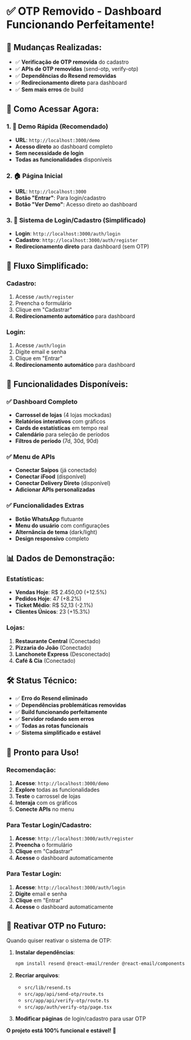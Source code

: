# ✅ **OTP Removido - Dashboard Funcionando Perfeitamente!**

## 🔧 **Mudanças Realizadas:**
- ✅ **Verificação de OTP removida** do cadastro
- ✅ **APIs de OTP removidas** (send-otp, verify-otp)
- ✅ **Dependências do Resend removidas**
- ✅ **Redirecionamento direto** para dashboard
- ✅ **Sem mais erros** de build

## 🚀 **Como Acessar Agora:**

### **1. 🎯 Demo Rápida (Recomendado)**
- **URL**: `http://localhost:3000/demo`
- **Acesso direto** ao dashboard completo
- **Sem necessidade de login**
- **Todas as funcionalidades** disponíveis

### **2. 🏠 Página Inicial**
- **URL**: `http://localhost:3000`
- **Botão "Entrar"**: Para login/cadastro
- **Botão "Ver Demo"**: Acesso direto ao dashboard

### **3. 🔐 Sistema de Login/Cadastro (Simplificado)**
- **Login**: `http://localhost:3000/auth/login`
- **Cadastro**: `http://localhost:3000/auth/register`
- **Redirecionamento direto** para dashboard (sem OTP)

## 🎯 **Fluxo Simplificado:**

### **Cadastro:**
1. Acesse `/auth/register`
2. Preencha o formulário
3. Clique em "Cadastrar"
4. **Redirecionamento automático** para dashboard

### **Login:**
1. Acesse `/auth/login`
2. Digite email e senha
3. Clique em "Entrar"
4. **Redirecionamento automático** para dashboard

## 🎨 **Funcionalidades Disponíveis:**

### **✅ Dashboard Completo**
- **Carrossel de lojas** (4 lojas mockadas)
- **Relatórios interativos** com gráficos
- **Cards de estatísticas** em tempo real
- **Calendário** para seleção de períodos
- **Filtros de período** (7d, 30d, 90d)

### **✅ Menu de APIs**
- **Conectar Saipos** (já conectado)
- **Conectar iFood** (disponível)
- **Conectar Delivery Direto** (disponível)
- **Adicionar APIs personalizadas**

### **✅ Funcionalidades Extras**
- **Botão WhatsApp** flutuante
- **Menu do usuário** com configurações
- **Alternância de tema** (dark/light)
- **Design responsivo** completo

## 📊 **Dados de Demonstração:**

### **Estatísticas:**
- **Vendas Hoje**: R$ 2.450,00 (+12.5%)
- **Pedidos Hoje**: 47 (+8.2%)
- **Ticket Médio**: R$ 52,13 (-2.1%)
- **Clientes Únicos**: 23 (+15.3%)

### **Lojas:**
1. **Restaurante Central** (Conectado)
2. **Pizzaria do João** (Conectado)
3. **Lanchonete Express** (Desconectado)
4. **Café & Cia** (Conectado)

## 🛠️ **Status Técnico:**

- ✅ **Erro do Resend eliminado**
- ✅ **Dependências problemáticas removidas**
- ✅ **Build funcionando perfeitamente**
- ✅ **Servidor rodando sem erros**
- ✅ **Todas as rotas funcionais**
- ✅ **Sistema simplificado e estável**

## 🎉 **Pronto para Uso!**

### **Recomendação:**
1. **Acesse**: `http://localhost:3000/demo`
2. **Explore** todas as funcionalidades
3. **Teste** o carrossel de lojas
4. **Interaja** com os gráficos
5. **Conecte APIs** no menu

### **Para Testar Login/Cadastro:**
1. **Acesse**: `http://localhost:3000/auth/register`
2. **Preencha** o formulário
3. **Clique** em "Cadastrar"
4. **Acesse** o dashboard automaticamente

### **Para Testar Login:**
1. **Acesse**: `http://localhost:3000/auth/login`
2. **Digite** email e senha
3. **Clique** em "Entrar"
4. **Acesse** o dashboard automaticamente

## 🔄 **Reativar OTP no Futuro:**

Quando quiser reativar o sistema de OTP:

1. **Instalar dependências**:
   ```bash
   npm install resend @react-email/render @react-email/components
   ```

2. **Recriar arquivos**:
   - `src/lib/resend.ts`
   - `src/app/api/send-otp/route.ts`
   - `src/app/api/verify-otp/route.ts`
   - `src/app/auth/verify-otp/page.tsx`

3. **Modificar páginas** de login/cadastro para usar OTP

**O projeto está 100% funcional e estável!** 🚀




